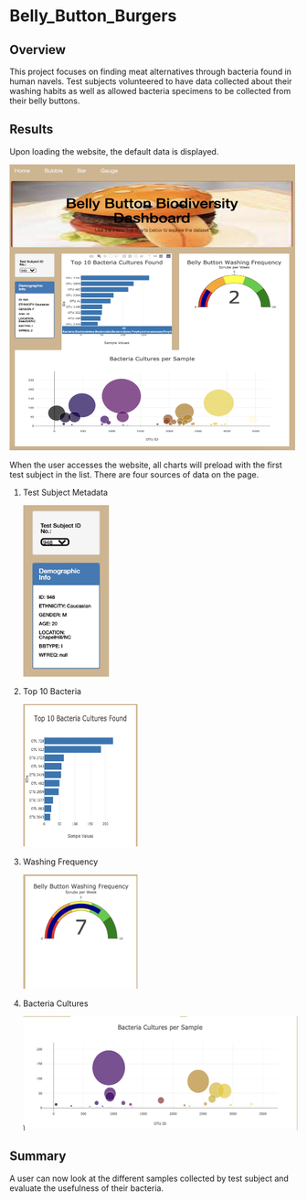 # Belly_Button_Burgers

## Overview
This project focuses on finding meat alternatives through bacteria found in human navels. Test subjects volunteered to have data collected about their washing habits as well as allowed bacteria specimens to be collected from their belly buttons.


## Results

Upon loading the website, the default data is displayed.

   <img src="images/full_website_image.png" width="500" height="500"/>  

When the user accesses the website, all charts will preload with the first test subject in the list. There are four sources of data on the page.
1. Test Subject Metadata

   <img src="images/test_subject_selection.png" width="150" height="300"/> 

2. Top 10 Bacteria

   <img src="images/top_10_bacteria.png" width="200" height="250"/> 

3. Washing Frequency

   <img src="images/washing_freq.png" width="200" height="200"/> 
   
4. Bacteria Cultures

   <img src="images/bubble_chart.png" width="500" height="200"/> 
  

## Summary

A user can now look at the different samples collected by test subject and evaluate the usefulness of their bacteria.
